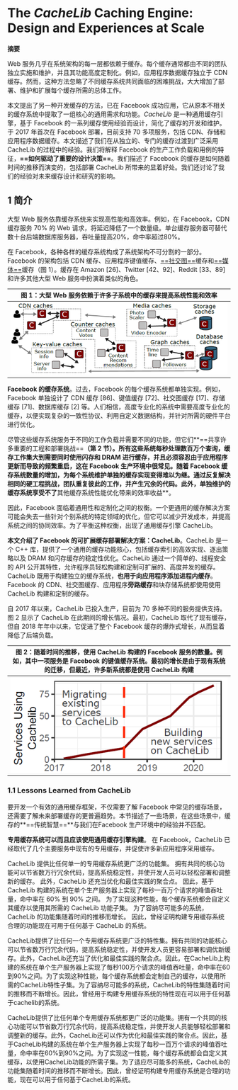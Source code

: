 # The *CacheLib* Caching Engine: Design and Experiences at Scale

**摘要**

Web 服务几乎在系统架构的每一层都依赖于缓存。每个缓存通常都由不同的团队独立实施和维护，并且其功能高度定制化。例如，应用程序数据缓存独立于 CDN 缓存。然而，这种方法忽略了不同缓存系统共同面临的困难挑战，大大增加了部署、维护和扩展每个缓存所需的总体工作。

本文提出了另一种开发缓存的方法，已在 Facebook 成功应用，它从原本不相关的缓存系统中提取了一组核心的通用需求和功能。*CacheLib* 是一种通用缓存引擎，基于 Facebook 的一系列缓存使用经验而设计，简化了缓存的开发和维护。于 2017 年首次在 Facebook 部署，目前支持 70 多项服务，包括 CDN、存储和应用程序数据缓存。本文描述了我们在从独立的、专门的缓存过渡到广泛采用 CacheLib 的过程中的经验。我们将解释 Facebook 的生产工作负载和用例的特征，**==如何驱动了重要的设计决策==**。我们描述了 Facebook 的缓存是如何随着时间的推移而演变的，包括部署 CacheLib 所带来的显着好处。我们还讨论了我们的经验对未来缓存设计和研究的影响。

## 1 简介

大型 Web 服务依靠缓存系统来实现高性能和高效率。例如，在 Facebook，CDN 缓存服务 70% 的 Web 请求，将延迟降低了一个数量级。单台缓存服务器可替代数十台后端数据库服务器，吞吐量提高20%，命中率超过80%。

在 Facebook，各种各样的缓存系统构成了系统架构不可分割的一部分。Facebook 的架构包括 CDN 缓存、应用程序键值缓存、<u>==社交图==</u>缓存和<u>==媒体==</u>缓存（图 1）。缓存在 Amazon [26]、Twitter [42、92]、Reddit [33、89] 和许多其他大型 Web 服务中扮演着类似的角色。

| **图 1**：大型 Web 服务依赖于许多子系统中的缓存来提高系统性能和效率 |
| :----------------------------------------------------------: |
|                     ![](cachelib/F1.png)                     |

**Facebook 的缓存系统**。过去，Facebook 的每个缓存系统都单独实现。例如，Facebook 单独设计了 CDN 缓存 [86]、键值缓存 [72]、社交图缓存 [17]、存储缓存 [71]、数据库缓存 [2] 等。人们相信，高度专业化的系统中需要高度专业化的缓存，以便实现复杂的一致性协议、利用自定义数据结构，并针对所需的硬件平台进行优化。

尽管这些缓存系统服务于不同的工作负载并需要不同的功能，但它们**==共享许多重要的工程和部署挑战==**（第 2 节）。所有这些系统每秒处理数百万个查询，缓存工作集大到需要同时使用闪存和 DRAM 进行缓存，**并且必须容忍由于应用程序更新而导致的频繁重启**，这在 Facebook 生产环境中很常见。随着 Facebook 缓存系统数量的增加，为每个系统维护单独的缓存实现变得难以为继。通过反复解决相同的硬工程挑战，团队重复彼此的工作，并产生冗余的代码。此外，单独维护的缓存系统享受不了**其他缓存系统性能优化带来的效率收益**。

因此，Facebook 面临着通用性和定制化之间的权衡。一个更通用的缓存解决方案可能会失去一些针对个别系统的特定领域的优化，但它可以减少开发成本，并提高系统之间的协同效率。为了平衡这种权衡，出现了通用缓存引擎 CacheLib。

**本文介绍了 Facebook 的可扩展缓存部署解决方案：CacheLib**。CacheLib 是一个 C++ 库，提供了一个通用的缓存功能核心，包括缓存索引的高效实现、逐出策略以及 DRAM 和闪存缓存的稳定性优化。CacheLib 通过一个简单的、线程安全的 API 公开其特性，允许程序员轻松构建和定制可扩展的、高度并发的缓存。CacheLib 既用于构建独立的缓存系统，**也用于向应用程序添加进程内缓存**。Facebook 的 CDN、社交图缓存、应用程序**旁路缓存**和块存储系统都使用使用 CacheLib 构建和定制的缓存。

自 2017 年以来，CacheLib 已投入生产，目前为 70 多种不同的服务提供支持。图 2 显示了 CacheLib 在此期间的增长情况。最初，CacheLib 取代了现有缓存，但自 2018 年年中以来，它促进了整个 Facebook 缓存的爆炸式增长，从而显着降低了后端负载。

| **图 2**：随着时间的推移，使用 CacheLib 构建的 Facebook 服务的数量。例如，其中一项服务是 Facebook 的键值缓存系统。最初的增长是由于现有系统的迁移，但最近，许多新系统都是使用 CacheLib 构建 |
| :----------------------------------------------------------: |
|                     ![](cachelib/F2.png)                     |

### 1.1 Lessons Learned from CacheLib

要开发一个有效的通用缓存框架，不仅需要了解 Facebook 中常见的缓存场景，还需要了解未来部署缓存的更普遍趋势。本节描述了一些场景，在这些场景中，缓存的**==传统智慧==**与我们在Facebook 生产环境中的经验并不匹配。

**专用缓存系统可以而且应该使用通用缓存引擎构建**。 在 Facebook，CacheLib 已经取代了几个主要服务中现有的专用缓存，并促使许多新应用程序采用缓存。

CacheLib 提供比任何单一的专用缓存系统更广泛的功能集。 拥有共同的核心功能可以节省数万行冗余代码，提高系统稳定性，并使开发人员可以轻松部署和调整新的缓存。 此外，CacheLib 还充当优化和最佳实践的聚合点。 因此，基于 CacheLib 构建的系统在单个生产服务器上实现了每秒一百万个请求的峰值吞吐量，命中率在 60% 到 90% 之间。 为了实现这种性能，每个缓存系统都会自定义其缓存以使用其所需的 CacheLib 功能子集。 为了容纳尽可能多的系统，CacheLib 的功能集随着时间的推移而增长。 因此，曾经证明构建专用缓存系统合理的功能现在可用于任何基于 CacheLib 的系统。

CacheLib提供了比任何一个专用缓存系统更广泛的特性集。拥有共同的功能核心可以节省数万行冗余代码，提高系统稳定性，并使开发人员更容易部署和调优新缓存。此外，CacheLib还充当了优化和最佳实践的聚合点。因此，在CacheLib上构建的系统在单个生产服务器上实现了每秒100万个请求的峰值吞吐量，命中率在60到90%之间。为了实现这种性能，每个缓存系统都会定制自己的缓存，以使用所需的CacheLib特性子集。为了容纳尽可能多的系统，CacheLib的特性集随着时间的推移而不断增长。因此，曾经用于构建专用缓存系统的特性现在可以用于任何基于cachelib的系统。

CacheLib提供了比任何单个专用缓存系统都更广泛的功能集。拥有一个共同的核心功能可以节省数万行冗余代码，提高系统稳定性，并使开发人员能够轻松部署和调整新的缓存。此外，CacheLib还可以作为优化和最佳实践的聚合点。因此，基于CacheLib构建的系统在单个生产服务器上实现了每秒一百万个请求的峰值吞吐量，命中率在60%到90%之间。为了实现这一性能，每个缓存系统都会自定义其缓存，以使用CacheLib功能的所需子集。为了适应尽可能多的系统，CacheLib的功能集随着时间的推移而不断增长。因此，曾经证明构建专用缓存系统是合理的功能，现在可以用于任何基于CacheLib的系统。



